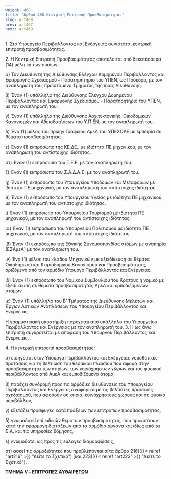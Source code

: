 ```yaml
---
weight: 468
title: "Άρθρο 468 Κεντρική Επιτροπή Προσβασιμότητας"
slug: art468
prev: art467
next: art469
---
```


1\. Στο Υπουργείο Περιβάλλοντος και Ενέργειας συνιστάται κεντρική επιτροπή προσβασιμότητας.

2\. Η Κεντρική Επιτροπή Προσβασιμότητας αποτελείται από δεκατέσσερα (14) μέλη εκ των οποίων:

α) Τον Διευθυντή της Διεύθυνσης Ελέγχου Δομημένου Περιβάλλοντος και Εφαρμογής Σχεδιασμού - Παρατηρητήριο του ΥΠΕΝ, ως Πρόεδρο, με τον αναπληρωτή του, προϊστάμενο Τμήματος της ίδιας Διεύθυνσης.

β) Έναν (1) υπάλληλο της Διεύθυνσης Ελέγχου Δομημένου Περιβάλλοντος και Εφαρμογής Σχεδιασμού - Παρατηρητήριο του ΥΠΕΝ, με τον αναπληρωτή του.

γ) Έναν (1) υπάλληλο της Διεύθυνσης Αρχιτεκτονικής, Οικοδομικών Κανονισμών και Αδειοδοτήσεων του Υ.Π.ΕΝ. με τον αναπληρωτή του.

δ) Ένα (1) μέλος του πρώην Γραφείου ΑμεΑ του ΥΠΕΧΩΔΕ με εμπειρία σε θέματα προσβασιμότητας.

ε) Έναν (1) εκπρόσωπο της ΚΕ.ΔΕ., με ιδιότητα ΠΕ μηχανικού, με τον αναπληρωτή του αντίστοιχης ιδιότητας.

στ) Έναν (1) εκπρόσωπο του T.E.E. με τον αναπληρωτή του.

ζ) Έναν (1) εκπρόσωπο του Σ.Α.Δ.Α.Σ. με τον αναπληρωτή του.

η) Έναν (1) εκπρόσωπο του Υπουργείου Υποδομών και Μεταφορών με ιδιότητα ΠΕ μηχανικού, με τον αναπληρωτή του αντίστοιχης ιδιότητας.

θ) Έναν (1) εκπρόσωπο του Υπουργείου Υγείας με ιδιότητα ΠΕ μηχανικού, με τον αναπληρωτή του αντίστοιχης ιδιότητας.

ι) Έναν (1) εκπρόσωπο του Υπουργείου Τουρισμού με ιδιότητα ΠΕ μηχανικού, με τον αναπληρωτή του αντίστοιχης ιδιότητας.

ια) Έναν (1) εκπρόσωπο του Υπουργείου Πολιτισμού με ιδιότητα ΠΕ μηχανικού, με τον αναπληρωτή του αντίστοιχης ιδιότητας.

ιβ) Έναν (1) εκπρόσωπο της Εθνικής Συνομοσπονδίας ατόμων με αναπηρία (ΕΣΑμεΑ) με τον αναπληρωτή του.

ιγ) Ένα (1) μέλος του κλάδου Μηχανικών με εξειδίκευση σε θέματα Οικοδομικού και Κτιριοδομικού Κανονισμού και Προσβασιμότητας, οριζόμενο από τον αρμόδιο Υπουργό Περιβάλλοντος και Ενέργειας.

ιδ) Έναν (1) εκπρόσωπο του Νομικού Συμβουλίου του Κράτους ή νομικό με εξειδίκευση σε θέματα προσβασιμότητας ΑμεΑ και εμποδιζόμενων ατόμων.

ιε) Έναν (1) υπάλληλο του Β’ Τμήματος της Διεύθυνσης Μελετών και Έργων Αστικών Αναπλάσεων του Υπουργείου Περιβάλλοντος και Ενέργειας.

Η γραμματειακή υποστήριξη παρέχεται από υπάλληλο του Υπουργείου Περιβάλλοντος και Ενέργειας με τον αναπληρωτή του. 3. Η ως άνω επιτροπή συγκροτείται με απόφαση του Υπουργού Περιβάλλοντος και Ενέργειας.

4\. Η κεντρική επιτροπή προσβασιμότητας:

α) εισηγείται στον Υπουργό Περιβάλλοντος και Ενέργειας νομοθετικές προτάσεις για τη βελτίωση του θεσμικού πλαισίου που αφορά στην προσβασιμότητα των κτιρίων, των κοινόχρηστων χώρων και του φυσικού περιβάλλοντος από ΑμεΑ και εμποδιζόμενα άτομα,

β) παρέχει συνδρομή προς τις αρμόδιες διευθύνσεις του Υπουργείου Περιβάλλοντος και Ενέργειας αναφορικά με τις βέλτιστες πρακτικές σχεδιασμού, που αφορούν σε κτίρια, κοινόχρηστους χώρους και σε φυσικό περιβάλλον,

γ) εξετάζει προσφυγές κατά πράξεων των επιτροπών προσβασιμότητας,

δ) γνωμοδοτεί επί ειδικών θεμάτων προσβασιμότητας, που προκύπτουν κατά την εφαρμογή διατάξεων από τα αρμόδια όργανα και ιδίως από τα Σ.Α. και τις υπηρεσίες δόμησης,

ε) γνωμοδοτεί ως προς τις εύλογες διαμορφώσεις,

στ) ασκεί τις αρμοδιότητες που προβλέπονται σ[τα άρθρα 216]({{< relref "art216" >}} "Δείτε το Σχετικό") [και 223]({{< relref "art223" >}} "Δείτε το Σχετικό").

**TMHMA V - ΕΠΙΤΡΟΠΕΣ ΑΥΘΑΙΡΕΤΩΝ**


